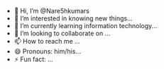 - 👋 Hi, I’m @Nare5hkumars
- 👀 I’m interested in knowing new things...
- 🌱 I’m currently learning information technology...
- 💞️ I’m looking to collaborate on ...
- 📫 How to reach me ...
- 😄 Pronouns: him/his...
- ⚡ Fun fact: ...

<!---
Nare5hkumars/Nare5hkumars is a ✨ special ✨ repository because its `README.md` (this file) appears on your GitHub profile.
You can click the Preview link to take a look at your changes.
--->
